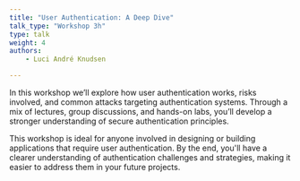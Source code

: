 ```yaml
---
title: "User Authentication: A Deep Dive"
talk_type: "Workshop 3h"
type: talk
weight: 4
authors:
    - Luci André Knudsen

---
```

In this workshop we’ll explore how user authentication works, risks involved, and common attacks targeting authentication systems. Through a mix of lectures, group discussions, and hands-on labs, you’ll develop a stronger understanding of secure authentication principles.

This workshop is ideal for anyone involved in designing or building applications that require user authentication. By the end, you'll have a clearer understanding of authentication challenges and strategies, making it easier to address them in your future projects.
